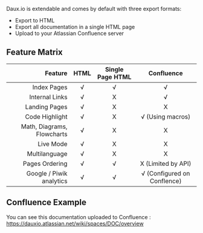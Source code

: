 Daux.io is extendable and comes by default with three export formats:

-   Export to HTML
-   Export all documentation in a single HTML page
-   Upload to your Atlassian Confluence server

## Feature Matrix

|                    Feature | HTML | Single Page HTML |         Confluence          |
| -------------------------: | :--: | :--------------: | :-------------------------: |
|                Index Pages |  √   |        √         |              √              |
|             Internal Links |  √   |        X         |              √              |
|              Landing Pages |  √   |        X         |              X              |
|             Code Highlight |  √   |        X         |      √ (Using macros)       |
| Math, Diagrams, Flowcharts |  √   |        X         |              X              |
|                  Live Mode |  √   |        X         |              X              |
|              Multilanguage |  √   |        X         |              X              |
|             Pages Ordering |  √   |        √         |     X (Limited by API)      |
|   Google / Piwik analytics |  √   |        √         | √ (Configured on Conflence) |

## Confluence Example

You can see this documentation uploaded to Confluence : https://dauxio.atlassian.net/wiki/spaces/DOC/overview
